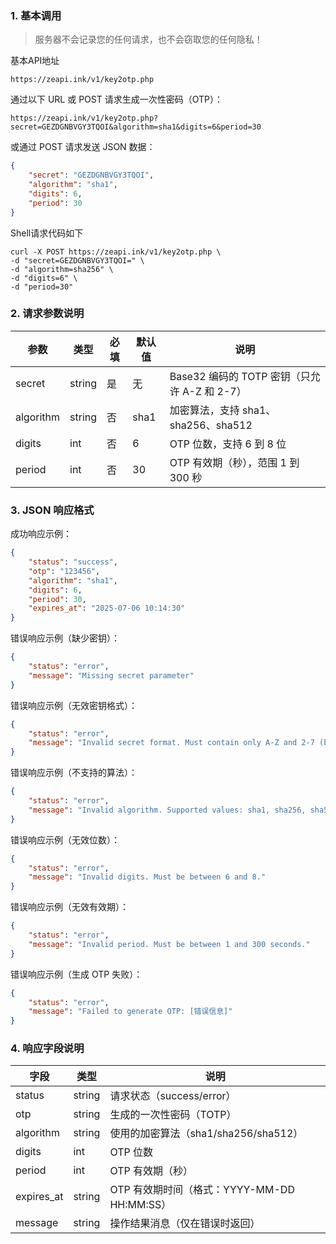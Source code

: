 ### 1. 基本调用

> 服务器不会记录您的任何请求，也不会窃取您的任何隐私！

基本API地址
```url
https://zeapi.ink/v1/key2otp.php
```


通过以下 URL 或 POST 请求生成一次性密码（OTP）：
```url
https://zeapi.ink/v1/key2otp.php?secret=GEZDGNBVGY3TQOI&algorithm=sha1&digits=6&period=30
```

或通过 POST 请求发送 JSON 数据：
```json
{
    "secret": "GEZDGNBVGY3TQOI",
    "algorithm": "sha1",
    "digits": 6,
    "period": 30
}
```

Shell请求代码如下
```shell
curl -X POST https://zeapi.ink/v1/key2otp.php \
-d "secret=GEZDGNBVGY3TQOI=" \
-d "algorithm=sha256" \
-d "digits=6" \
-d "period=30"
```

### 2. 请求参数说明
| 参数      | 类型   | 必填 | 默认值 | 说明                              |
|-----------|--------|------|--------|----------------------------------|
| secret    | string | 是   | 无     | Base32 编码的 TOTP 密钥（只允许 A-Z 和 2-7） |
| algorithm | string | 否   | sha1   | 加密算法，支持 sha1、sha256、sha512 |
| digits    | int    | 否   | 6      | OTP 位数，支持 6 到 8 位         |
| period    | int    | 否   | 30     | OTP 有效期（秒），范围 1 到 300 秒 |

### 3. JSON 响应格式
成功响应示例：
```json
{
    "status": "success",
    "otp": "123456",
    "algorithm": "sha1",
    "digits": 6,
    "period": 30,
    "expires_at": "2025-07-06 10:14:30"
}
```

错误响应示例（缺少密钥）：
```json
{
    "status": "error",
    "message": "Missing secret parameter"
}
```

错误响应示例（无效密钥格式）：
```json
{
    "status": "error",
    "message": "Invalid secret format. Must contain only A-Z and 2-7 (base32)."
}
```

错误响应示例（不支持的算法）：
```json
{
    "status": "error",
    "message": "Invalid algorithm. Supported values: sha1, sha256, sha512"
}
```

错误响应示例（无效位数）：
```json
{
    "status": "error",
    "message": "Invalid digits. Must be between 6 and 8."
}
```

错误响应示例（无效有效期）：
```json
{
    "status": "error",
    "message": "Invalid period. Must be between 1 and 300 seconds."
}
```

错误响应示例（生成 OTP 失败）：
```json
{
    "status": "error",
    "message": "Failed to generate OTP: [错误信息]"
}
```

### 4. 响应字段说明
| 字段          | 类型   | 说明                              |
|---------------|--------|----------------------------------|
| status        | string | 请求状态（success/error）        |
| otp           | string | 生成的一次性密码（TOTP）         |
| algorithm     | string | 使用的加密算法（sha1/sha256/sha512） |
| digits        | int    | OTP 位数                        |
| period        | int    | OTP 有效期（秒）                |
| expires_at    | string | OTP 有效期时间（格式：YYYY-MM-DD HH:MM:SS） |
| message       | string | 操作结果消息（仅在错误时返回）   |